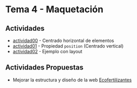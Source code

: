 # Tema 4 - Maquetación

## Actividades

* [actividad00](actividad00) - Centrado horizontal de elementos
* [actividad01](actividad01) - Propiedad `position` (Centrado vertical)
* [actividad02](actividad02) - Ejemplo con layout

## Actividades Propuestas

* Mejorar la estructura y diseño de la web [Ecofertilizantes](http://www.ecofertilizantes.com/ecofertilizantes/quienes-somos.html)
